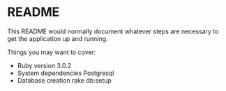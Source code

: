 # README

This README would normally document whatever steps are necessary to get the
application up and running.

Things you may want to cover:

* Ruby version
3.0.2
* System dependencies
Postgresql
* Database creation
rake db:setup

